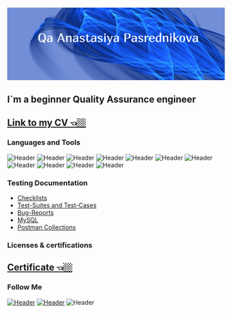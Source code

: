 ![Header](https://github.com/PasNastya/PasNastya/blob/main/assets/quote-2023-01-26-d7c55a2eb317d98a547bdaff5ed3bcc0.jpg)

## I`m a beginner Quality Assurance engineer

[Link to my CV 👈🏼](https://drive.google.com/file/d/1mv2VbMAdR-2hx3BhZzLfuseBUBVoiwRT/view?usp=share_link)
--

### Languages and Tools
![Header](https://img.shields.io/badge/Jira-090909?style=for-the-badge&logo=jira&logoColor=136be1)
![Header](https://img.shields.io/badge/Postman-090909?style=for-the-badge&logo=postman&logoColor=f76935)
![Header](https://img.shields.io/badge/Github-090909?style=for-the-badge&logo=github&logoColor=8cc4d7)
![Header](https://img.shields.io/badge/Figma-090909?style=for-the-badge&logo=figma&logoColor=7d5fa6)
![Header](https://img.shields.io/badge/MySQL-090909?style=for-the-badge&logo=mysql&logoColor=00618a)
![Header](https://img.shields.io/badge/DevTools-090909?style=for-the-badge&logo=googlechrome&logoColor=2674f2)
![Header](https://img.shields.io/badge/AndroidStudio-090909?style=for-the-badge&logo=androidstudio&logoColor=3ad07d)
![Header](https://img.shields.io/badge/Fiddler-090909?style=for-the-badge&logo=fiddler&logoColor=8cc4d7)
![Header](https://img.shields.io/badge/CharlesProxy-090909?style=for-the-badge&logo=charlesproxy&logoColor=8cc4d7)
![Header](https://img.shields.io/badge/YouTrack-090909?style=for-the-badge&logo=YouTrack&logoColor=7d5fa6)
![Header](https://img.shields.io/badge/Qase-090909?style=for-the-badge&logo=Qase&logoColor=f76935)

### Testing Documentation

- [Checklists](https://github.com/PasNastya/Checklists)
- [Test-Suites and Test-Cases](https://github.com/PasNastya/Test-Suites-and-Test-Cases)
- [Bug-Reports](https://github.com/PasNastya/Bug-Reports)
- [MySQL](https://github.com/PasNastya/MySQL)
- [Postman Collections](https://github.com/PasNastya/Postman-Collections)

### Licenses & certifications

[Certificate 👈🏼](https://v2.coreapp.ai/certificate/pdf/63e9f41f883902f8fe04e515)
--

### Follow Me
[![Header](https://img.shields.io/badge/Instagram-090909?style=for-the-badge&logo=instagram&logoColor=9939a3)](https://instagram.com/anastasia_pas._?igshid=OGQ2MjdiOTE=)
[![Header](https://img.shields.io/badge/Telegram-090909?style=for-the-badge&logo=telegram&logoColor=31a5db)](https://t.me/PosrednikovaA)
![Header](https://img.shields.io/badge/Linkedin-090909?style=for-the-badge&logo=linkedin&logoColor=0073b1)

